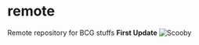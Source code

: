 # remote
Remote repository for BCG stuffs
**First Update**
![Scooby](https://user-images.githubusercontent.com/73837835/215006783-4976d625-a14f-4a11-acfb-ce46178a43f6.jpg)
